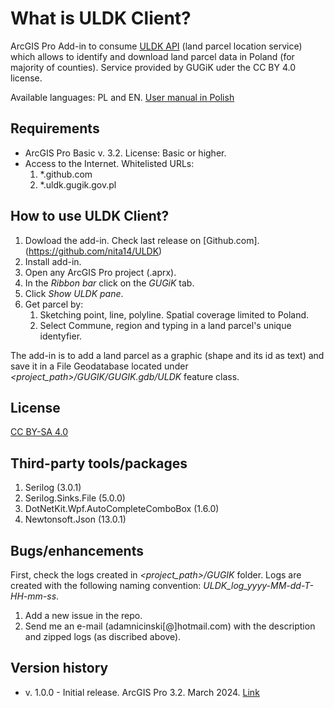 # What is ULDK Client?

ArcGIS Pro Add-in to consume [ULDK API](https://uldk.gugik.gov.pl/?lang=en) (land parcel location service) which allows to identify and download land parcel data in Poland (for majority of counties). Service provided by GUGiK uder the CC BY 4.0 license.

Available languages: PL and EN.
[User manual in Polish](https://github.com/nita14/ULDK/blob/master/Docs/ULDK_instrukcja_obs%C5%82ugi.pdf)

## Requirements
- ArcGIS Pro Basic v. 3.2. License: Basic or higher.
- Access to the Internet. Whitelisted URLs:
  1. *.github.com
  2. *.uldk.gugik.gov.pl


## How to use ULDK Client?

1. Dowload the add-in. Check last release on [Github.com].(https://github.com/nita14/ULDK)
2. Install add-in.
3. Open any ArcGIS Pro project (.aprx).
4. In the _Ribbon bar_ click on the _GUGiK_ tab.
5. Click _Show ULDK pane_.
6. Get parcel by:
   1. Sketching point, line, polyline. Spatial coverage limited to Poland.
   2. Select Commune, region and typing in a land parcel's unique identyfier.

The add-in is to add a land parcel as a graphic (shape and its id as text) and save it in a File Geodatabase located under _<project_path>/GUGIK/GUGIK.gdb/ULDK_ feature class.

## License
[CC BY-SA 4.0](https://creativecommons.org/licenses/by-sa/4.0/)

## Third-party tools/packages
1) Serilog (3.0.1)
2) Serilog.Sinks.File (5.0.0)
3) DotNetKit.Wpf.AutoCompleteComboBox (1.6.0)
4) Newtonsoft.Json (13.0.1)

## Bugs/enhancements
First, check the logs created in _<project_path>/GUGIK_ folder. Logs are created with the following naming convention: _ULDK_log_yyyy-MM-dd-T-HH-mm-ss_.

1) Add a new issue in the repo.
2) Send me an e-mail (adamnicinski[@]hotmail.com) with the description and zipped logs (as discribed above).

## Version history

- v. 1.0.0 - Initial release. ArcGIS Pro 3.2. March 2024. [Link](https://github.com/nita14/ULDK/releases/download/v1.0.0/ULDKClient.esriAddinX) 


